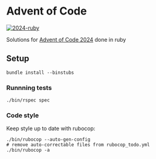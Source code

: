 # Advent of Code

[![2024-ruby](https://github.com/invalidusrname/adventofcode/actions/workflows/2024-ruby.yaml/badge.svg)](https://github.com/invalidusrname/adventofcode/actions/workflows/2024-ruby.yaml)

Solutions for [Advent of Code 2024](https://adventofcode.com/2024) done in ruby

## Setup

    bundle install --binstubs

### Runnning tests

    ./bin/rspec spec

### Code style

Keep style up to date with rubocop:

    ./bin/rubocop --auto-gen-config
    # remove auto-correctable files from rubocop_todo.yml
    ./bin/rubocop -a
